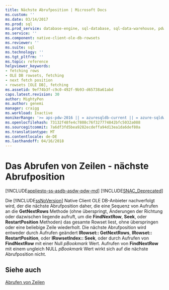 ```yaml
---
title: Nächste Abrufposition | Microsoft Docs
ms.custom: ''
ms.date: 03/14/2017
ms.prod: sql
ms.prod_service: database-engine, sql-database, sql-data-warehouse, pdw
ms.service: ''
ms.component: native-client-ole-db-rowsets
ms.reviewer: ''
ms.suite: sql
ms.technology: ''
ms.tgt_pltfrm: ''
ms.topic: reference
helpviewer_keywords:
- fetching rows
- OLE DB rowsets, fetching
- next fetch position
- rowsets [OLE DB], fetching
ms.assetid: 9ef74b3f-c9c0-492f-9b93-d65738a61abd
caps.latest.revision: 30
author: MightyPen
ms.author: genemi
manager: craigg
ms.workload: Inactive
monikerRange: '>= aps-pdw-2016 || = azuresqldb-current || = azure-sqldw-latest || >= sql-server-2016 || = sqlallproducts-allversions'
ms.openlocfilehash: 73132f48fe4c7808c76f327774842bfc5032a088
ms.sourcegitcommit: 7a6df3fd5bea9282ecdeffa94d13ea1da6def80a
ms.translationtype: MT
ms.contentlocale: de-DE
ms.lasthandoff: 04/16/2018
---
```

# <a name="fetching-rows---next-fetch-position"></a>Das Abrufen von Zeilen - nächste Abrufposition
[!INCLUDE[appliesto-ss-asdb-asdw-pdw-md](../../includes/appliesto-ss-asdb-asdw-pdw-md.md)]
[!INCLUDE[SNAC_Deprecated](../../includes/snac-deprecated.md)]

  Die [!INCLUDE[ssNoVersion](../../includes/ssnoversion-md.md)] Native Client OLE DB-Anbieter nachverfolgt wird, der die nächste Abrufposition daher, die eine Sequenz von Aufrufen an die **GetNextRows** Methode (ohne überspringt, Änderungen der Richtung oder dazwischen liegende aufruft, um die  **FindNextRow**, **Seek**, oder **RestartPosition** Methoden) das gesamte Rowset liest, ohne überspringen oder eine beliebige Zeile wiederholt. Die nächste Abrufposition wird entweder durch Aufrufen geändert **IRowset:: GetNextRows**, **IRowset:: RestartPosition**, oder **IRowsetIndex:: Seek**, oder durch Aufrufen von **FindNextRow** mit einer Null *pBookmark* Wert. Aufrufen von **FindNextRow** mit einem ungleich NULL *pBookmark* Wert wirkt sich auf die nächste Abrufposition nicht.  
  
## <a name="see-also"></a>Siehe auch  
 [Abrufen von Zeilen](../../relational-databases/native-client-ole-db-rowsets/fetching-rows.md)  
  
  
